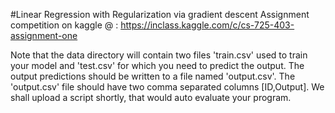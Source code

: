 #Linear Regression with Regularization via gradient descent
Assignment competition on kaggle @ : https://inclass.kaggle.com/c/cs-725-403-assignment-one

 Note that the data directory will contain two files 'train.csv' used to train your model and 'test.csv' for which you need to predict the output. The output predictions should be written to a file named 'output.csv'. The 'output.csv' file should have two comma separated columns [ID,Output]. We shall upload a script shortly, that would auto evaluate your program. 
 
